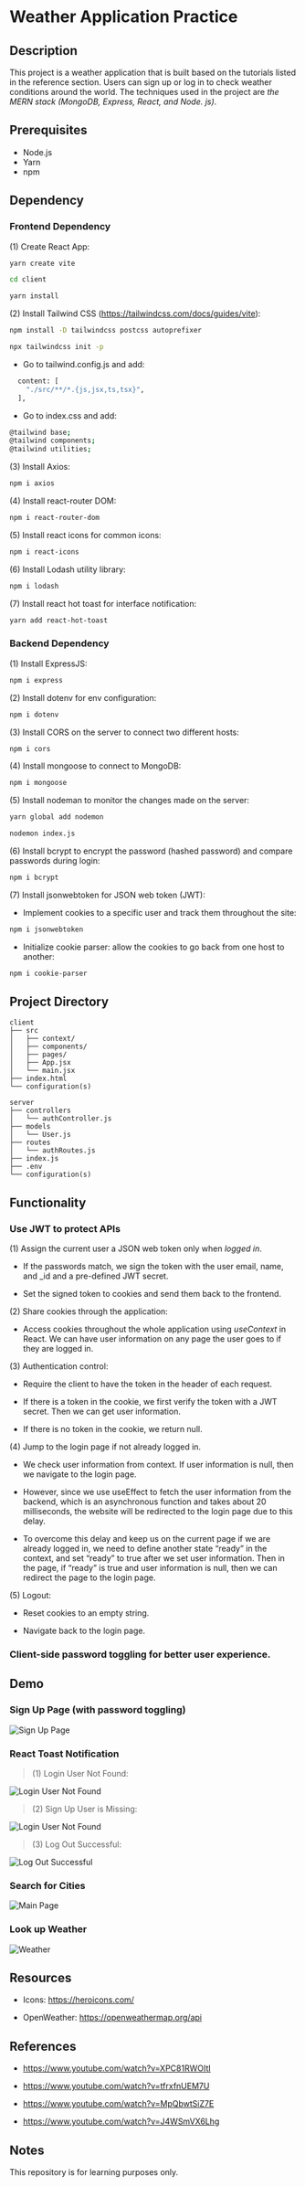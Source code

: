 # Weather Application Practice

## Description

This project is a weather application that is built based on the tutorials listed in the reference section. Users can sign up or log in to check weather conditions around the world. The techniques used in the project are _the MERN stack (MongoDB, Express, React, and Node. js)_.

## Prerequisites

- Node.js
- Yarn
- npm

## Dependency

### Frontend Dependency

(1) Create React App:
```bash
yarn create vite
```

```bash
cd client
```

```bash
yarn install
```

(2) Install Tailwind CSS (https://tailwindcss.com/docs/guides/vite):

```bash
npm install -D tailwindcss postcss autoprefixer
```

```bash
npx tailwindcss init -p
```

- Go to tailwind.config.js and add:

```bash
  content: [
    "./src/**/*.{js,jsx,ts,tsx}",
  ],
```

- Go to index.css and add:

```bash
@tailwind base;
@tailwind components;
@tailwind utilities;
```

(3) Install Axios:

```bash
npm i axios
```

(4) Install react-router DOM:

```bash
npm i react-router-dom
```

(5) Install react icons for common icons:

```bash
npm i react-icons
```

(6) Install Lodash utility library:

```bash
npm i lodash
```

(7) Install react hot toast for interface notification:

```bash
yarn add react-hot-toast
```

### Backend Dependency

(1) Install ExpressJS:

```bash
npm i express
```

(2) Install dotenv for env configuration:

```bash
npm i dotenv
```

(3) Install CORS on the server to connect two different hosts:

```bash
npm i cors
```

(4) Install mongoose to connect to MongoDB:

```bash
npm i mongoose
```

(5) Install nodeman to monitor the changes made on the server:

```bash
yarn global add nodemon
```

```bash
nodemon index.js
```

(6) Install bcrypt to encrypt the password (hashed password) and compare passwords during login:

```bash
npm i bcrypt
```

(7) Install jsonwebtoken for JSON web token (JWT):

- Implement cookies to a specific user and track them throughout the site:

```bash
npm i jsonwebtoken
```

- Initialize cookie parser: allow the cookies to go back from one host to another:

```bash
npm i cookie-parser
```

## Project Directory

```
client
├── src
│   ├── context/
│   ├── components/
│   ├── pages/
│   ├── App.jsx
│   └── main.jsx
├── index.html
└── configuration(s)
```

```
server
├── controllers
│   └── authController.js
├── models
│   └── User.js
├── routes
│   └── authRoutes.js
├── index.js
├── .env
└── configuration(s)
```

## Functionality

### Use JWT to protect APIs

(1) Assign the current user a JSON web token only when _logged in_.

- If the passwords match, we sign the token with the user email, name, and _id and a pre-defined JWT secret.

- Set the signed token to cookies and send them back to the frontend.

(2) Share cookies through the application:

- Access cookies throughout the whole application using _useContext_ in React. We can have user information on any page the user goes to if they are logged in.

(3) Authentication control:

- Require the client to have the token in the header of each request.

- If there is a token in the cookie, we first verify the token with a JWT secret. Then we can get user information.

- If there is no token in the cookie, we return null.

(4) Jump to the login page if not already logged in.

- We check user information from context. If user information is null, then we navigate to the login page.

- However, since we use useEffect to fetch the user information from the backend, which is an asynchronous function and takes about 20 milliseconds, the website will be redirected to the login page due to this delay.

- To overcome this delay and keep us on the current page if we are already logged in, we need to define another state “ready” in the context, and set “ready” to true after we set user information. Then in the page, if “ready” is true and user information is null, then we can redirect the page to the login page.

(5) Logout:

- Reset cookies to an empty string.

- Navigate back to the login page.

### Client-side password toggling for better user experience.

## Demo

### Sign Up Page (with password toggling)

![Sign Up Page](./img/signup.png)

<!-- ### Login Page

![Login Page](./img/login.png) -->

### React Toast Notification

> (1) Login User Not Found:

![Login User Not Found](./img/login_user_not_found.png)

> (2) Sign Up User is Missing:

![Login User Not Found](./img/sign_up_user_is_missing.png)

> (3) Log Out Successful:

![Log Out Successful](./img/logout_successful.png)

### Search for Cities

![Main Page](./img/search_city.png)

### Look up Weather

![Weather](./img/weather.png)

## Resources

- Icons: https://heroicons.com/

- OpenWeather: https://openweathermap.org/api

## References

- https://www.youtube.com/watch?v=XPC81RWOItI

- https://www.youtube.com/watch?v=tfrxfnUEM7U

- https://www.youtube.com/watch?v=MpQbwtSiZ7E

- https://www.youtube.com/watch?v=J4WSmVX6Lhg

## Notes

This repository is for learning purposes only.
